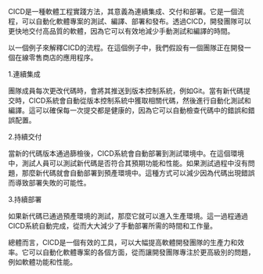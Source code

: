 CICD是一種軟體工程實踐方法，其意義為連續集成、交付和部署。它是一個流程，可以自動化軟體專案的測試、編譯、部署和發布。透過CICD，開發團隊可以更快地交付高品質的軟體，因為它可以有效地減少手動測試和編譯的時間。

以一個例子來解釋CICD的流程。在這個例子中，我們假設有一個團隊正在開發一個在線零售商店的應用程序。

1.連續集成

團隊成員每次更改代碼時，會將其推送到版本控制系統，例如Git。當有新代碼提交時，CICD系統會自動從版本控制系統中獲取相關代碼，然後進行自動化測試和編譯。這可以確保每一次提交都是健康的，因為它可以自動檢查代碼中的錯誤和錯誤配置。

2.持續交付

當新的代碼版本通過篩檢後，CICD系統會自動部署到測試環境中。在這個環境中，測試人員可以測試新代碼是否符合其預期功能和性能。如果測試過程中沒有問題，那麼新代碼就會自動部署到預產環境中。這種方式可以減少因為代碼出現錯誤而導致部署失敗的可能性。

3.持續部署

如果新代碼已通過預產環境的測試，那麼它就可以進入生產環境。這一過程通過CICD系統自動完成，從而大大減少了手動部署所需的時間和工作量。

總體而言，CICD是一個有效的工具，可以大幅提高軟體開發團隊的生產力和效率。它可以自動化軟體專案的各個方面，從而讓開發團隊專注於更高級別的問題，例如軟體功能和性能。